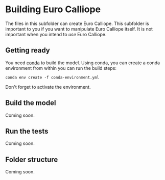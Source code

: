# Building Euro Calliope

The files in this subfolder can create Euro Calliope. This subfolder is important to you if you want to manipulate Euro Calliope itself. It is not important when you intend to _use_ Euro Calliope.

## Getting ready

You need [conda](https://conda.io/docs/index.html) to build the model. Using conda, you can create a conda environment from within you can run the build steps:

    conda env create -f conda-environment.yml

Don't forget to activate the environment.

## Build the model

Coming soon.

## Run the tests

Coming soon.

## Folder structure

Coming soon.
